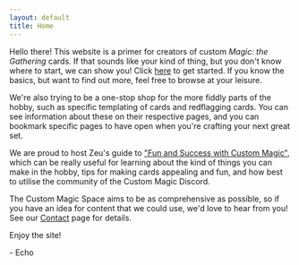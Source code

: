 ```yaml
---
layout: default
title: Home
---
```


Hello there! This website is a primer for creators of custom *Magic: the Gathering* cards. If that sounds like your kind of thing, but you don't know where to start, we can show you! Click [here](getting-started/programs) to get started. If you know the basics, but want to find out more, feel free to browse at your leisure.

We're also trying to be a one-stop shop for the more fiddly parts of the hobby, such as specific templating of cards and redflagging cards. You can see information about these on their respective pages, and you can bookmark specific pages to have open when you're crafting your next great set.

We are proud to host Zeu's guide to ["Fun and Success with Custom Magic"](/zeu-s-guide/introduction), which can be really useful for learning about the kind of things you can make in the hobby, tips for making cards appealing and fun, and how best to utilise the community of the Custom Magic Discord.

The Custom Magic Space aims to be as comprehensive as possible, so if you have an idea for content that we could use, we'd love to hear from you! See our [Contact](contact-us.html) page for details.

Enjoy the site!

\- Echo